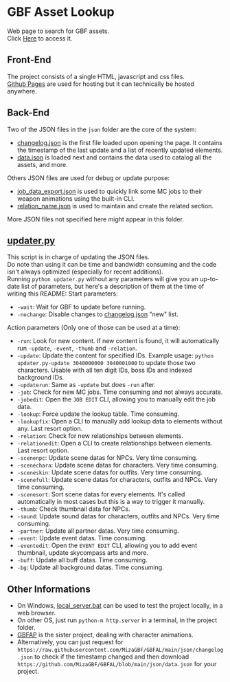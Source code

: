 # GBF Asset Lookup  
Web page to search for GBF assets.  
Click [Here](https://mizagbf.github.io/GBFAL) to access it.  
  
## Front-End  
The project consists of a single HTML, javascript and css files.  
[Github Pages](https://pages.github.com/) are used for hosting but it can technically be hosted anywhere.  
  
## Back-End  
Two of the JSON files in the `json` folder are the core of the system:  
- [changelog.json](https://github.com/MizaGBF/GBFAL/blob/main/json/changelog.json) is the first file loaded upon opening the page. It contains the timestamp of the last update and a list of recently updated elements.  
- [data.json](https://github.com/MizaGBF/GBFAL/blob/main/json/data.json) is loaded next and contains the data used to catalog all the assets, and more.  
  
Others JSON files are used for debug or update purpose:  
- [job_data_export.json](https://github.com/MizaGBF/GBFAL/blob/main/json/job_data_export.json) is used to quickly link some MC jobs to their weapon animations using the built-in CLI.  
- [relation_name.json](https://github.com/MizaGBF/GBFAL/blob/main/json/relation_name.json) is used to maintain and create the related section.  
  
More JSON files not specified here might appear in this folder.  
  
## [updater.py](https://github.com/MizaGBF/GBFAL/blob/main/updater.py)  
This script is in charge of updating the JSON files.  
Do note than using it can be time and bandwidth consuming and the code isn't always optimized (especially for recent additions).  
Running `python updater.py` without any parameters will give you an up-to-date list of parameters, but here's a description of them at the time of writing this README:
Start parameters:
- `-wait`: Wait for GBF to update before running.  
- `-nochange`: Disable changes to [changelog.json](https://github.com/MizaGBF/GBFAL/blob/main/json/changelog.json) "new" list.  
  
Action parameters (Only one of those can be used at a time):
- `-run`: Look for new content. If new content is found, it will automatically run `-update`, `-event`, `-thumb` and `-relation`.  
- `-update`: Update the content for specified IDs. Example usage: `python updater.py-update 3040000000 3040001000` to update those two characters. Usable with all ten digit IDs, boss IDs and indexed background IDs.  
- `-updaterun`: Same as `-update` but does `-run` after.  
- `-job`: Check for new MC jobs. Time consuming and not always accurate.  
- `-jobedit`: Open the `JOB EDIT` CLI, allowing you to manually edit the job data.  
- `-lookup`: Force update the lookup table. Time consuming.  
- `-lookupfix`: Open a CLI to manually add lookup data to elements without any. Last resort option.  
- `-relation`: Check for new relationships between elements.  
- `-relationedit`: Open a CLI to create relationships between elements. Last resort option.  
- `-scenenpc`: Update scene datas for NPCs. Very time consuming.  
- `-scenechara`: Update scene datas for characters. Very time consuming.  
- `-sceneskin`: Update scene datas for outfits. Very time consuming.  
- `-scenefull`: Update scene datas for characters, outfits and NPCs. Very time consuming.  
- `-scenesort`: Sort scene datas for every elements. It's called automatically in most cases but this is a way to trigger it manually.  
- `-thumb`: Check thumbnail data for NPCs.  
- `-sound`: Update sound datas for characters, outfits and NPCs. Very time consuming.  
- `-partner`: Update all partner datas. Very time consuming.  
- `-event`: Update event datas. Time consuming.  
- `-eventedit`: Open the `EVENT EDIT` CLI, allowing you to add event thumbnail, update skycompass arts and more.  
- `-buff`: Update all buff datas. Time consuming.  
- `-bg`: Update all background datas. Time consuming.  
  
## Other Informations  
- On Windows, [local_server.bat](https://github.com/MizaGBF/GBFAL/blob/main/local_server.bat) can be used to test the project locally, in a web browser.  
- On other OS, just run `python-m http.server` in a terminal, in the project folder.  
- [GBFAP](https://github.com/MizaGBF/GBFAP) is the sister project, dealing with character animations.  
- Alternatively, you can just request for `https://raw.githubusercontent.com/MizaGBF/GBFAL/main/json/changelog.json` to check if the timestamp changed and then download `https://github.com/MizaGBF/GBFAL/blob/main/json/data.json` for your project.  